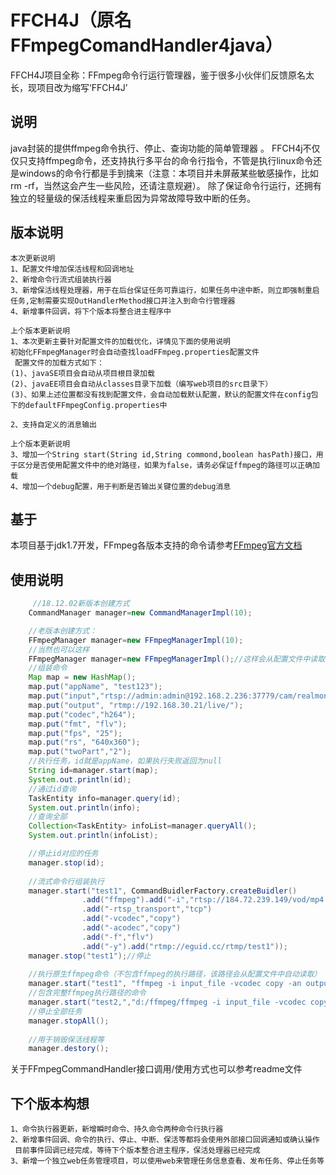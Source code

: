 ﻿# FFCH4J（原名FFmpegComandHandler4java） 
 FFCH4J项目全称：FFmpeg命令行运行管理器，鉴于很多小伙伴们反馈原名太长，现项目改为缩写‘FFCH4J’
 ## 说明
 java封装的提供ffmpeg命令执行、停止、查询功能的简单管理器 。
 FFCH4j不仅仅只支持ffmpeg命令，还支持执行多平台的命令行指令，不管是执行linux命令还是windows的命令行都是手到擒来（注意：本项目并未屏蔽某些敏感操作，比如rm -rf，当然这会产生一些风险，还请注意规避）。
 除了保证命令行运行，还拥有独立的轻量级的保活线程来重启因为异常故障导致中断的任务。
 ## 版本说明 
 	本次更新说明
	1、配置文件增加保活线程和回调地址
	2、新增命令行流式组装执行器
 	3、新增保活线程处理器，用于在后台保证任务可靠运行，如果任务中途中断，则立即强制重启任务,定制需要实现OutHandlerMethod接口并注入到命令行管理器
 	4、新增事件回调，将下个版本将整合进主程序中
	
 	上个版本更新说明
 	1、本次更新主要针对配置文件的加载优化，详情见下面的使用说明
	初始化FFmpegManager时会自动查找loadFFmpeg.properties配置文件
	 配置文件的加载方式如下：
	(1)、javaSE项目会自动从项目根目录加载
	(2)、javaEE项目会自动从classes目录下加载（编写web项目的src目录下）
	(3)、如果上述位置都没有找到配置文件，会自动加载默认配置，默认的配置文件在config包下的defaultFFmpegConfig.properties中

 	2、支持自定义的消息输出
	
	上个版本更新说明
 	3、增加一个String start(String id,String commond,boolean hasPath)接口，用于区分是否使用配置文件中的绝对路径，如果为false，请务必保证ffmpeg的路径可以正确加载
 	4、增加一个debug配置，用于判断是否输出关键位置的debug消息
 ## 基于
 本项目基于jdk1.7开发，FFmpeg各版本支持的命令请参考[FFmpeg官方文档](http://ffmpeg.org/ffmpeg.html)<br />
 ## 使用说明 
```Java 
	 //18.12.02新版本创建方式
	CommandManager manager=new CommandManagerImpl(10);

	//老版本创建方式：
	FFmpegManager manager=new FFmpegManagerImpl(10);
	//当然也可以这样
	FFmpegManager manager=new FFmpegManagerImpl();//这样会从配置文件中读取size的值作为初始化参数
	//组装命令
	Map map = new HashMap();
	map.put("appName", "test123");
	map.put("input","rtsp://admin:admin@192.168.2.236:37779/cam/realmonitor?channel=1&subtype=0");
	map.put("output", "rtmp://192.168.30.21/live/");
	map.put("codec","h264");
	map.put("fmt", "flv");
	map.put("fps", "25");
	map.put("rs", "640x360");
	map.put("twoPart","2");
	//执行任务，id就是appName，如果执行失败返回为null
	String id=manager.start(map);
	System.out.println(id);
	//通过id查询
	TaskEntity info=manager.query(id);
	System.out.println(info);
	//查询全部
	Collection<TaskEntity> infoList=manager.queryAll();
	System.out.println(infoList);

	//停止id对应的任务
	manager.stop(id);
	
	//流式命令行组装执行
	manager.start("test1", CommandBuidlerFactory.createBuidler()
				.add("ffmpeg").add("-i","rtsp://184.72.239.149/vod/mp4://BigBuckBunny_175k.mov")
				.add("-rtsp_transport","tcp")
				.add("-vcodec","copy")
				.add("-acodec","copy")
				.add("-f","flv")
				.add("-y").add("rtmp://eguid.cc/rtmp/test1"));
	manager.stop("test1");//停止
	
	//执行原生ffmpeg命令（不包含ffmpeg的执行路径，该路径会从配置文件中自动读取）
	manager.start("test1", "ffmpeg -i input_file -vcodec copy -an output_file_video");
	//包含完整ffmpeg执行路径的命令
	manager.start("test2,","d:/ffmpeg/ffmpeg -i input_file -vcodec copy -an output_file_video",true);
	//停止全部任务
	manager.stopAll();
	
	//用于销毁保活线程等
	manager.destory();
```
关于FFmpegCommandHandler接口调用/使用方式也可以参考readme文件

 ## 下个版本构想
	1、命令执行器更新，新增瞬时命令、持久命令两种命令行执行器
	2、新增事件回调、命令的执行、停止、中断、保活等都将会使用外部接口回调通知或确认操作
	 目前事件回调已经完成，等待下个版本整合进主程序，保活处理器已经完成
	3、新增一个独立web任务管理项目，可以使用web来管理任务信息查看、发布任务、停止任务等
